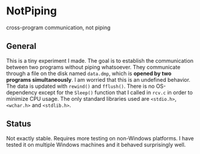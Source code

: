 # NotPiping
cross-program communication, not piping

## General
This is a tiny experiment I made. The goal is to establish the communication between two programs without piping whatsoever. They communicate through a file on the disk named `data.dmp`, which is **opened by two programs simultaneously**. I am worried that this is an undefined behavior.
The data is updated with `rewind()` and `fflush()`.
There is no OS-dependency except for the `Sleep()` function that I called in `rcv.c` in order to minimize CPU usage.
The only standard libraries used are `<stdio.h>`, `<wchar.h>` and `<stdlib.h>`. 

## Status
Not exactly stable. Requires more testing on non-Windows platforms.
I have tested it on multiple Windows machines and it behaved surprisingly well.
